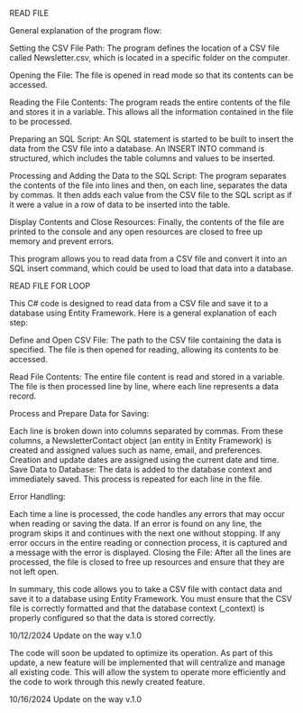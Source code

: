 READ FILE 

General explanation of the program flow:

Setting the CSV File Path: The program defines the location of a CSV file called Newsletter.csv, which is located in a specific folder on the computer.

Opening the File: The file is opened in read mode so that its contents can be accessed.

Reading the File Contents: The program reads the entire contents of the file and stores it in a variable. This allows all the information contained in the file to be processed.

Preparing an SQL Script: An SQL statement is started to be built to insert the data from the CSV file into a database. An INSERT INTO command is structured, which includes the table columns and values ​​to be inserted.

Processing and Adding the Data to the SQL Script: The program separates the contents of the file into lines and then, on each line, separates the data by commas. It then adds each value from the CSV file to the SQL script as if it were a value in a row of data to be inserted into the table.

Display Contents and Close Resources: Finally, the contents of the file are printed to the console and any open resources are closed to free up memory and prevent errors.

This program allows you to read data from a CSV file and convert it into an SQL insert command, which could be used to load that data into a database.


READ FILE FOR LOOP

This C# code is designed to read data from a CSV file and save it to a database using Entity Framework. Here is a general explanation of each step:

Define and Open CSV File: The path to the CSV file containing the data is specified. The file is then opened for reading, allowing its contents to be accessed.

Read File Contents: The entire file content is read and stored in a variable. The file is then processed line by line, where each line represents a data record.

Process and Prepare Data for Saving:

Each line is broken down into columns separated by commas.
From these columns, a NewsletterContact object (an entity in Entity Framework) is created and assigned values ​​such as name, email, and preferences.
Creation and update dates are assigned using the current date and time.
Save Data to Database: The data is added to the database context and immediately saved. This process is repeated for each line in the file.

Error Handling:

Each time a line is processed, the code handles any errors that may occur when reading or saving the data. If an error is found on any line, the program skips it and continues with the next one without stopping.
If any error occurs in the entire reading or connection process, it is captured and a message with the error is displayed.
Closing the File: After all the lines are processed, the file is closed to free up resources and ensure that they are not left open.

In summary, this code allows you to take a CSV file with contact data and save it to a database using Entity Framework. You must ensure that the CSV file is correctly formatted and that the database context (_context) is properly configured so that the data is stored correctly.

10/12/2024 Update on the way v.1.0

The code will soon be updated to optimize its operation. As part of this update, a new feature will be implemented that will centralize and manage all existing code. This will allow the system to operate more efficiently and the code to work through this newly created feature.

10/16/2024 Update on the way v.1.0




